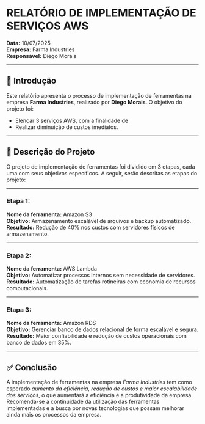 # RELATÓRIO DE IMPLEMENTAÇÃO DE SERVIÇOS AWS

**Data:** 10/07/2025  
**Empresa:** Farma Industries  
**Responsável:** Diego Morais

---

## 📘 Introdução

Este relatório apresenta o processo de implementação de ferramentas na empresa **Farma Industries**, realizado por **Diego Morais**. O objetivo do projeto foi:  
* Elencar 3 serviços AWS, com a finalidade de  
* Realizar diminuição de custos imediatos.

---

## 🔧 Descrição do Projeto

O projeto de implementação de ferramentas foi dividido em 3 etapas, cada uma com seus objetivos específicos. A seguir, serão descritas as etapas do projeto:

---

### Etapa 1:  
**Nome da ferramenta:** Amazon S3  
**Objetivo:** Armazenamento escalável de arquivos e backup automatizado.  
**Resultado:** Redução de 40% nos custos com servidores físicos de armazenamento.

---

### Etapa 2:  
**Nome da ferramenta:** AWS Lambda  
**Objetivo:** Automatizar processos internos sem necessidade de servidores.  
**Resultado:** Automatização de tarefas rotineiras com economia de recursos computacionais.

---

### Etapa 3:  
**Nome da ferramenta:** Amazon RDS  
**Objetivo:** Gerenciar banco de dados relacional de forma escalável e segura.  
**Resultado:** Maior confiabilidade e redução de custos operacionais com banco de dados em 35%.


---

## ✅ Conclusão

A implementação de ferramentas na empresa *Farma Industries* tem como esperado *aumento da eficiência, redução de custos e maior escalabilidade dos serviços*, o que aumentará a eficiência e a produtividade da empresa.  
Recomenda-se a continuidade da utilização das ferramentas implementadas e a busca por novas tecnologias que possam melhorar ainda mais os processos da empresa.
